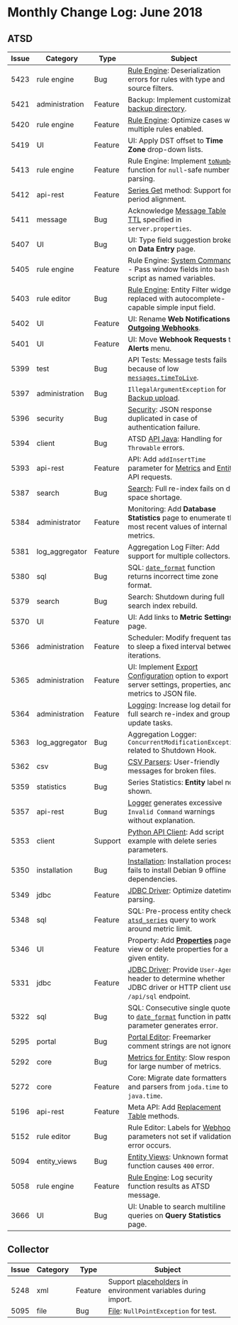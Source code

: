 # Monthly Change Log: June 2018

## ATSD

**Issue**| **Category**    | **Type**    | **Subject**
-----|-------------|---------|----------------------
5423 | rule engine | Bug | [Rule Engine](../../rule-engine/README.md): Deserialization errors for rules with type and source filters.
5421 | administration | Feature | Backup: Implement customizable [backup directory](../../administration/backup.md#backup-directory).
5420 | rule engine | Feature | [Rule Engine](../../rule-engine/README.md): Optimize cases with multiple rules enabled.
5419 | UI | Feature | UI: Apply DST offset to **Time Zone** drop-down lists.
5413 | rule engine | Feature | Rule Engine: Implement [`toNumber`](../../rule-engine/functions-utility.md#tonumber) function for `null`-safe number parsing.
5412 | api-rest | Feature | [Series Get](../../api/data/series/get.md) method: Support for period alignment.
5411 | message | Bug | Acknowledge [Message Table TTL](../../api/data/messages/delete.md#ttl) specified in `server.properties`.
5407 | UI | Bug | UI: Type field suggestion broken on **Data Entry** page.
5405 | rule engine | Feature | Rule Engine: [System Commands](../../rule-engine/commands.md) - Pass window fields into `bash` script as named variables.
5403 | rule editor | Bug | [Rule Engine](../../rule-engine/commands.md): Entity Filter widget replaced with autocomplete-capable simple input field.
5402 | UI | Feature | UI: Rename **Web Notifications** as [**Outgoing Webhooks**](../../rule-engine/notifications/README.md).
5401 | UI | Feature | UI: Move **Webhook Requests** to **Alerts** menu.
5399 | test | Bug | API Tests: Message tests fails because of low [`messages.timeToLive`](../../api/data/messages/delete.md#ttl).
5397 | administration | Bug | `IllegalArgumentException` for [Backup upload](../../administration/backup.md).
5396 | security | Bug | [Security](../../administration/user-authentication.md): JSON response duplicated in case of authentication failure.
5394 | client | Bug | ATSD [API Java](https://github.com/axibase/atsd-api-java): Handling for `Throwable` errors.
5393 | api-rest | Feature | API: Add `addInsertTime` parameter for [Metrics](../../api/meta/entity/metrics.md) and [Entity](../../api/meta/entity-group/get-entities.md) API requests.
5387 | search | Bug | [Search](../../api/meta/misc/search.md): Full re-index fails on disk space shortage.
5384 | administrator | Feature | Monitoring: Add **Database Statistics** page to enumerate the most recent values of internal metrics.
5381 | log_aggregator | Feature | Aggregation Log Filter: Add support for multiple collectors.
5380 | sql | Bug | SQL: [`date_format`](../../sql/examples/datetime-format.md#date_format-function) function returns incorrect time zone format.
5379 | search | Bug | Search: Shutdown during full search index rebuild.
5370 | UI | Feature | UI: Add links to **Metric Settings** page.
5366 | administration | Feature | Scheduler: Modify frequent tasks to sleep a fixed interval between iterations.
5365 | administration | Feature | UI: Implement [Export Configuration](../../administration/backup.md) option to export server settings, properties, and metrics to JSON file.
5364 | administration | Feature | [Logging](../../administration/logging.md): Increase log detail for full search re-index and group update tasks.
5363 | log_aggregator | Bug | Aggregation Logger: `ConcurrentModificationException` related to Shutdown Hook.
5362 | csv | Bug | [CSV Parsers](../../parsers/csv/README.md): User-friendly messages for broken files.
5359 | statistics | Bug | Series Statistics: **Entity** label not shown.
5357 | api-rest | Bug | [Logger](../../administration/logging.md) generates excessive `Invalid Command` warnings without explanation.
5353 | client | Support | [Python API Client](https://github.com/axibase/atsd-api-python): Add script example with delete series parameters.
5350 | installation | Bug | [Installation](../../installation/README.md): Installation process fails to install Debian 9 offline dependencies.
5349 | jdbc | Feature | [JDBC Driver](https://github.com/axibase/atsd-jdbc): Optimize datetime parsing.
5348 | sql | Feature | SQL: Pre-process entity check in [`atsd_series`](../../sql/examples/select-atsd_series.md) query to work around metric limit.
5346 | UI | Feature | Property: Add [**Properties**](../../administration/data_retention.md#deleting-properties) page to view or delete properties for a given entity.
5331 | jdbc | Feature | [JDBC Driver](https://github.com/axibase/atsd-jdbc): Provide `User-Agent` header to determine whether JDBC driver or HTTP client used `/api/sql` endpoint.
5322 | sql | Bug | SQL: Consecutive single quotes to [`date_format`](../../sql/examples/datetime-format.md#date_format-function) function in pattern parameter generates error.
5295 | portal | Bug | [Portal Editor](../../portals/README.md): Freemarker comment strings are not ignored.
5292 | core | Bug | [Metrics for Entity](../../api/data/alerts/examples/query/alerts-query-multiple-metrics-specified-entity.md): Slow response for large number of metrics.
5272 | core | Feature | Core: Migrate date formatters and parsers from `joda.time` to `java.time`.
5196 | api-rest | Feature |Meta API: Add [Replacement Table](../../api/meta/replacement-table/README.md) methods.
5152 | rule editor | Bug | Rule Editor: Labels for [Webhook](../../rule-engine/notifications/README.md) parameters not set if validation error occurs.
5094 | entity_views | Bug | [Entity Views](../../configuration/entity_views.md): Unknown format function causes `400` error.
5058 | rule engine | Feature | [Rule Engine](../../rule-engine/README.md): Log security function results as ATSD message.
3666 | UI | Bug | UI: Unable to search multiline queries on **Query Statistics** page.

## Collector

**Issue**| **Category**    | **Type**    | **Subject**
-----|-------------|---------|----------------------
5248 | xml | Feature | Support [placeholders](../../rule-engine/placeholders.md) in environment variables during import.
5095 | file | Bug | [File](https://axibase.com/docs/axibase-collector/jobs/file.html): `NullPointException` for test.